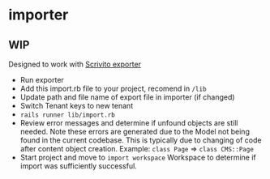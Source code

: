 # importer

## WIP

Designed to work with [Scrivito exporter](https://scrivito.com/exporting-cms-content-d736d983591a5b39?_scrivito_display_mode=view&_scrivito_workspace_id=published)

* Run exporter 
* Add this import.rb file to your project, recomend in `/lib`
* Update path and file name of export file in importer (if changed)
* Switch Tenant keys to new tenant
* `rails runner lib/import.rb`
* Review error messages and determine if unfound objects are still needed.  Note these errors are generated due to the Model not being found in the current codebase. This is typically due to changing of code after content object creation. Example: `class Page` => `class CMS::Page`
* Start project and move to `import workspace` Workspace to determine if import was sufficiently successful.
